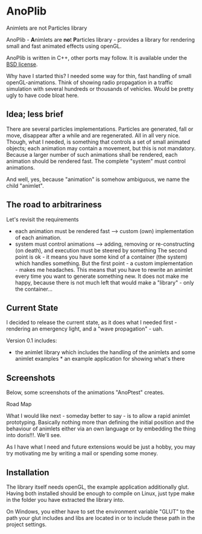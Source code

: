# AnoPlib
Animlets are not Particles library

AnoPlib - **A**nimlets are **no**t **P**articles library - provides a library for rendering small and fast animated effects using openGL.

AnoPlib is written in C++, other ports may follow. It is available under the [BSD license](LICENSE).

Why have I started this? I needed some way for thin, fast handling of small openGL-animations. Think of showing radio propagation in a traffic simulation with several hundreds or thousands of vehicles. Would be pretty ugly to have code bloat here.

## Idea; less brief

There are several particles implementations. Particles are generated, fall or move, disappear after a while and are regenerated. All in all very nice. Though, what I needed, is something that controls a set of small animated objects; each animation may contain a movement, but this is not mandatory. Because a larger number of such animations shall be rendered, each animation should be rendered fast. The complete "system" must control animations.

And well, yes, because "animation" is somehow ambiguous, we name the child "animlet".


## The road to arbitrariness

Let's revisit the requirements

* each animation must be rendered fast --> custom (own) implementation of each animation.
* system must control animations --> adding, removing or re-constructing (on death), and execution must be steered by something The second point is ok - it means you have some kind of a container (the system) which handles something. But the first point - a custom implementation - makes me headaches. This means that you have to rewrite an animlet every time you want to generate something new. It does not make me happy, because there is not much left that would make a "library" - only the container...


## Current State

I decided to release the current state, as it does what I needed first - rendering an emergency light, and a "wave propagation" - uah.

Version 0.1 includes: 

* the animlet library which includes the handling of the animlets and some animlet examples * an example application for showing what's there


## Screenshots

Below, some screenshots of the animations "AnoPtest" creates.

Road Map

What I would like next - someday better to say - is to allow a rapid animlet prototyping. Basically nothing more than defining the initial position and the behaviour of animlets either via an own language or by embedding the thing into doris!!!. We'll see.

As I have what I need and future extensions would be just a hobby, you may try motivating me by writing a mail or spending some money.

## Installation

The library itself needs openGL, the example application additionally glut. Having both installed should be enough to compile on Linux, just type make in the folder you have extracted the library into.

On Windows, you either have to set the environment variable "GLUT" to the path your glut includes and libs are located in or to include these path in the project settings.
